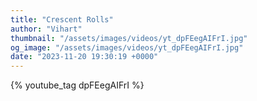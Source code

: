 ```yaml
---
title: "Crescent Rolls"
author: "Vihart"
thumbnail: "/assets/images/videos/yt_dpFEegAIFrI.jpg"
og_image: "/assets/images/videos/yt_dpFEegAIFrI.jpg"
date: "2023-11-20 19:30:19 +0000"
---
```


{% youtube_tag dpFEegAIFrI %}

